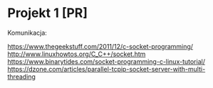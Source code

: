 # Projekt 1 [PR]


Komunikacja:

https://www.thegeekstuff.com/2011/12/c-socket-programming/
http://www.linuxhowtos.org/C_C++/socket.htm
https://www.binarytides.com/socket-programming-c-linux-tutorial/
https://dzone.com/articles/parallel-tcpip-socket-server-with-multi-threading
